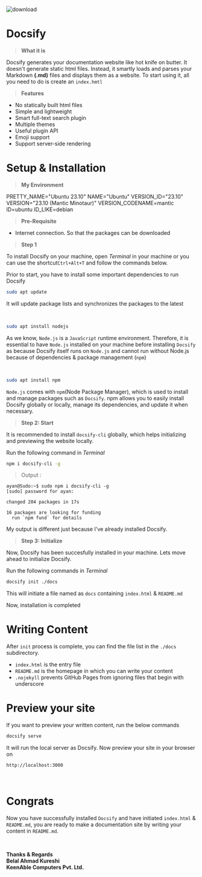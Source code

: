 ![download](https://github.com/ayanfosteringlinux/StuFFs/assets/153751979/145f27bf-bdc8-4554-b586-67f00931166a)

# **Docsify**

>**What it is**

Docsify generates your documentation website like hot knife on butter. It doesn't generate static html files. Instead, it smartly loads and parses your Markdown **(.md)** files and displays them as a website. To start using it, all you need to do is create an ```index.hmtl```

>**Features**

* No statically built html files
* Simple and lightweight
* Smart full-text search plugin
* Multiple themes
* Useful plugin API
* Emoji support
* Support server-side rendering

# **Setup & Installation**

> **My Environment**

PRETTY_NAME="Ubuntu 23.10"
NAME="Ubuntu"
VERSION_ID="23.10"
VERSION="23.10 (Mantic Minotaur)"
VERSION_CODENAME=mantic
ID=ubuntu
ID_LIKE=debian

> **Pre-Requisite**

* Internet connection. So that the packages can be downloaded


>**Step 1**

To install Docsify on your machine, open *Terminal* in your machine or you can use the shortcut```Ctrl+Alt+T``` and follow the commands below.

Prior to start, you have to install some important dependencies to run Docsify

```bash
sudo apt update
```
It will update package lists and synchronizes the packages to the latest

<br>

```bash
sudo apt install nodejs
```
As we know, ```Node.js``` is a ```JavaScript``` runtime environment. Therefore, it is essential to have ```Node.js``` installed on your machine before installing ```Docsify``` as because Docsify itself runs on ```Node.js``` and cannot run without Node.js because of dependencies & package management (```npm```)

<br>

```bash
sudo apt install npm
```
```Node.js``` comes with ```npm```(Node Package Manager), which is used to install and manage packages such as ```Docsify```. npm allows you to easily install Docsify globally or locally, manage its dependencies, and update it when necessary.

>**Step 2: Start**

It is recommended to install ```docsify-cli``` globally, which helps initializing and previewing the website locally.

Run the following command in *Terminal*

```bash
npm i docsify-cli -g
```
>Output :

```
ayan@Sudo:~$ sudo npm i docsify-cli -g
[sudo] password for ayan: 

changed 204 packages in 17s

16 packages are looking for funding
  run `npm fund` for details
  ```
  My output is different just because I've already installed Docsify.

>**Step 3: Initialize**

Now, Docsify has been succesfully installed in your machine. Lets move ahead to initialize Docsify.

Run the following commands in *Terminal*

```bash
docsify init ./docs
```
This will initiate a file named as ```docs``` containing ```index.html``` & ```README.md```

Now, installation is completed

# **Writing Content**

After ```init``` process is complete, you can find the file list in the ```./docs```
subdirectory.

* ```index.html``` is the entry file
* ```README.md``` is the homepage in which you can write your content
* ```.nojekyll``` prevents GitHub Pages from ignoring files that begin with underscore

# **Preview your site**

If you want to preview your written content, run the below commands

```bash
docsify serve
```
It will run the local server as Docsify. Now preview your site in your browser on
```bash
http://localhost:3000
```
<br>

# **Congrats** 

Now you have successfully installed ```Docsify``` and have initiated ```index.html``` & ```README.md```, you are ready to make a documentation site by writing your content in ```README.md```.

<br>

**Thanks & Regards <br>
Belal Ahmad Kureshi <br>
KeenAble Computers Pvt. Ltd.**
